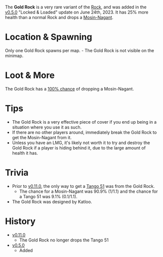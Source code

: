 The **Gold Rock** is a very rare variant of the [Rock](/obstacles/rock), and was added in the [v0.5.0](https://github.com/HasangerGames/suroi/releases/tag/v0.5.0) "Locked & Loaded" update on June 24th, 2023. It has 25% more health than a normal Rock and drops a [Mosin-Nagant](/weapons/guns/mosin_nagant).

# Location & Spawning

Only one Gold Rock spawns per map. - The Gold Rock is not visible on the minimap.

# Loot & More

The Gold Rock has a [100% chance](/loot#gold_rock) of dropping a Mosin-Nagant.

# Tips

- The Gold Rock is a very effective piece of cover if you end up being in a situation where you use it as such.
- If there are no other players around, immediately break the Gold Rock to get the Mosin-Nagant from it.
- Unless you have an LMG, it's likely not worth it to try and destroy the Gold Rock if a player is hiding behind it, due to the large amount of health it has.

# Trivia

- Prior to [v0.11.0](https://github.com/HasangerGames/suroi/releases/tag/v0.11.0), the only way to get a [Tango 51](/weapons/guns/tango_51) was from the Gold Rock.
  - The chance for a Mosin-Nagant was 90.9% (1/1.1) and the chance for a Tango 51 was 9.1% (0.1/1.1).
- The Gold Rock was designed by Katloo.

# History

- [v0.11.0](https://github.com/HasangerGames/suroi/releases/tag/v0.11.0)
  - The Gold Rock no longer drops the Tango 51
- [v0.5.0](https://github.com/HasangerGames/suroi/releases/tag/v0.5.0)
  - Added
